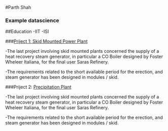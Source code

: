 #Parth Shah
### Example datascience

##Education
-IIT
-ISI

###[Priject 1: Skid Mounted Power Plant](www.google.com)

-The last project involving skid mounted plants concerned the supply of a heat recovery steam generator, in particular a CO Boiler designed by Foster Wheleer Italiana, for the final user Saras Refinery.

-The requirements related to the short available period for the erection, and steam generator has been designed in modules / skid.


###Priject 2: [Precipitation Plant](www.google.com)

-The last project involving skid mounted plants concerned the supply of a heat recovery steam generator, in particular a CO Boiler designed by Foster Wheleer Italiana, for the final user Saras Refinery.

-The requirements related to the short available period for the erection, and steam generator has been designed in modules / skid.
